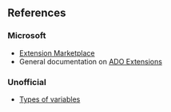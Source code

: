 
## References
### Microsoft
* [Extension Marketplace](https://marketplace.visualstudio.com/manage/publishers/lewinnovationptyltd)
* General documentation on [ADO Extensions](https://docs.microsoft.com/en-us/azure/devops/extend/overview?view=azure-devops)

### Unofficial
* [Types of variables](https://stackoverflow.com/questions/48168077/vsts-build-task-input-types#48170743)
